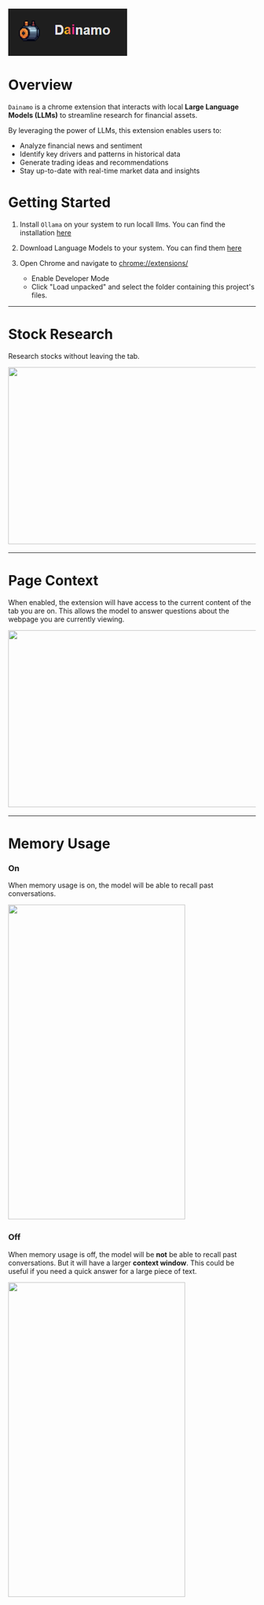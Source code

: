 ![Logo](src/assets/title.PNG)

# Overview

`Dainamo` is a chrome extension that interacts with local **Large Language Models (LLMs)** to streamline research for financial assets.

By leveraging the power of LLMs, this extension enables users to:

- Analyze financial news and sentiment
- Identify key drivers and patterns in historical data
- Generate trading ideas and recommendations
- Stay up-to-date with real-time market data and insights

# Getting Started

1. Install `Ollama` on your system to run locall llms. You can find the installation [here](https://ollama.com/)

2. Download Language Models to your system. You can find them [here](https://ollama.com/search)

3. Open Chrome and navigate to [chrome://extensions/](chrome://extensions/)
   - Enable Developer Mode
   - Click "Load unpacked" and select the folder containing this project's files.

---

# Stock Research

Research stocks without leaving the tab.

<img src="src/assets/videos/tsla_research.gif" width="640" height="360">

---

# Page Context

When enabled, the extension will have access to the current content of the tab you are on. This allows the model to answer questions about the webpage you are currently viewing.

<img src="src/assets/videos/page_context.gif" width="640" height="360">

---

# Memory Usage

### On

When memory usage is on, the model will be able to recall past conversations.

<img src="src/assets/videos/memory_on.gif" width="360" height="640">

### Off

When memory usage is off, the model will be **not** be able to recall past conversations. But it will have a larger **context window**. This could be useful if you need a quick answer for a large piece of text.

<img src="src/assets/videos/memory_off.gif" width="360" height="640">
